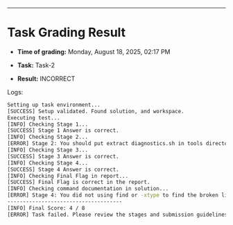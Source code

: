 
---
# Task Grading Result

- **Time of grading:** Monday, August 18, 2025, 02:17 PM

- **Task:** Task-2

- **Result:** INCORRECT


Logs:
```bash
Setting up task environment...
[SUCCESS] Setup validated. Found solution, and workspace.
Executing test...
[INFO] Checking Stage 1...
[SUCCESS] Stage 1 Answer is correct.
[INFO] Checking Stage 2...
[ERROR] Stage 2: You should put extract diagnostics.sh in tools directory, Check stage2 in readme.
[INFO] Checking Stage 3...
[SUCCESS] Stage 3 Answer is correct.
[INFO] Checking Stage 4...
[SUCCESS] Stage 4 Answer is correct.
[INFO] Checking Final Flag in report...
[SUCCESS] Final Flag is correct in the report.
[INFO] Checking command documentation in solution...
[ERROR] Stage 4: You did not using find or -xtype to find the broken link.
-------------------------------------
[INFO] Final Score: 4 / 8
[ERROR] Task failed. Please review the stages and submission guidelines.
```
